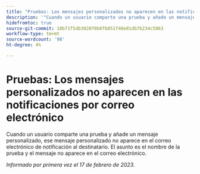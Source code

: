 ```yaml
---
title: "Pruebas: Los mensajes personalizados no aparecen en las notificaciones por correo electrónico"
description: '"Cuando un usuario comparte una prueba y añade un mensaje personalizado, ese mensaje personalizado no aparece en el correo electrónico de notificación al destinatario. El asunto es el nombre de la prueba y el mensaje no aparece en el correo electrónico".'
hidefromtoc: true
source-git-commit: 10b71f5db302070b8fb851f40e01db7b234c5863
workflow-type: tm+mt
source-wordcount: '98'
ht-degree: 4%

---
```



# Pruebas: Los mensajes personalizados no aparecen en las notificaciones por correo electrónico

Cuando un usuario comparte una prueba y añade un mensaje personalizado, ese mensaje personalizado no aparece en el correo electrónico de notificación al destinatario. El asunto es el nombre de la prueba y el mensaje no aparece en el correo electrónico.

_Informado por primera vez el 17 de febrero de 2023._

